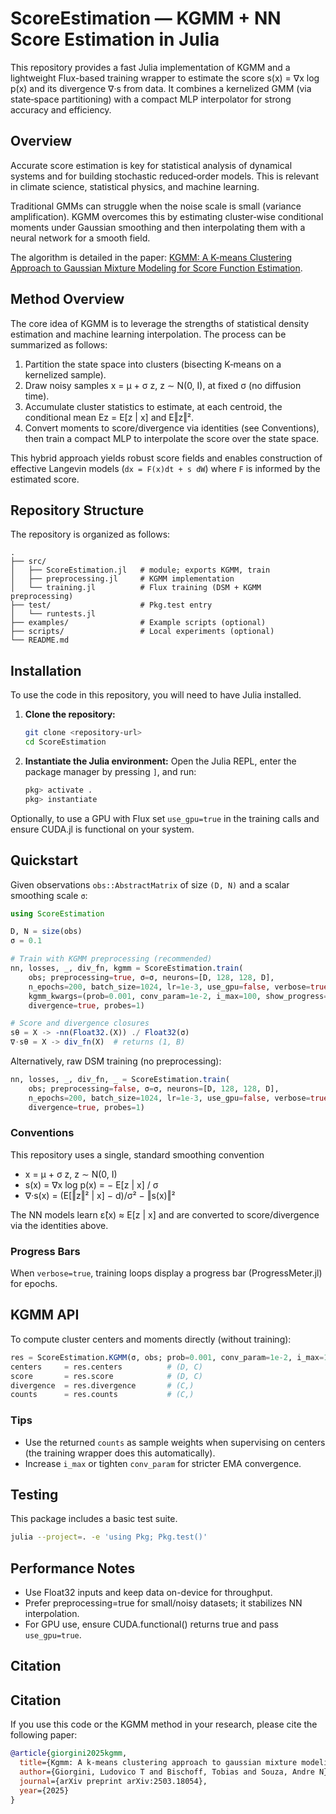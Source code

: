 # ScoreEstimation — KGMM + NN Score Estimation in Julia

This repository provides a fast Julia implementation of KGMM and a lightweight Flux-based training wrapper to estimate the score s(x) = ∇x log p(x) and its divergence ∇·s from data. It combines a kernelized GMM (via state‑space partitioning) with a compact MLP interpolator for strong accuracy and efficiency.

## Overview

Accurate score estimation is key for statistical analysis of dynamical systems and for building stochastic reduced‑order models. This is relevant in climate science, statistical physics, and machine learning.

Traditional GMMs can struggle when the noise scale is small (variance amplification). KGMM overcomes this by estimating cluster‑wise conditional moments under Gaussian smoothing and then interpolating them with a neural network for a smooth field.

The algorithm is detailed in the paper: [KGMM: A K-means Clustering Approach to Gaussian Mixture Modeling for Score Function Estimation](https://arxiv.org/abs/2503.18054).

## Method Overview

The core idea of KGMM is to leverage the strengths of statistical density estimation and machine learning interpolation. The process can be summarized as follows:

1.  Partition the state space into clusters (bisecting K‑means on a kernelized sample).
2.  Draw noisy samples x = μ + σ z, z ∼ N(0, I), at fixed σ (no diffusion time).
3.  Accumulate cluster statistics to estimate, at each centroid, the conditional mean Ez = E[z | x] and E‖z‖².
4.  Convert moments to score/divergence via identities (see Conventions), then train a compact MLP to interpolate the score over the state space.

This hybrid approach yields robust score fields and enables construction of effective Langevin models (`dx = F(x)dt + s dW`) where `F` is informed by the estimated score.

## Repository Structure

The repository is organized as follows:

```
.
├── src/
│   ├── ScoreEstimation.jl   # module; exports KGMM, train
│   ├── preprocessing.jl     # KGMM implementation
│   └── training.jl          # Flux training (DSM + KGMM preprocessing)
├── test/                    # Pkg.test entry
│   └── runtests.jl
├── examples/                # Example scripts (optional)
├── scripts/                 # Local experiments (optional)
└── README.md
```

## Installation

To use the code in this repository, you will need to have Julia installed.

1.  **Clone the repository:**
    ```bash
    git clone <repository-url>
    cd ScoreEstimation
    ```

2.  **Instantiate the Julia environment:**
    Open the Julia REPL, enter the package manager by pressing `]`, and run:
    ```julia
    pkg> activate .
    pkg> instantiate
    ```

Optionally, to use a GPU with Flux set `use_gpu=true` in the training calls and ensure CUDA.jl is functional on your system.

## Quickstart

Given observations `obs::AbstractMatrix` of size `(D, N)` and a scalar smoothing scale `σ`:

```julia
using ScoreEstimation

D, N = size(obs)
σ = 0.1

# Train with KGMM preprocessing (recommended)
nn, losses, _, div_fn, kgmm = ScoreEstimation.train(
    obs; preprocessing=true, σ=σ, neurons=[D, 128, 128, D],
    n_epochs=200, batch_size=1024, lr=1e-3, use_gpu=false, verbose=true,
    kgmm_kwargs=(prob=0.001, conv_param=1e-2, i_max=100, show_progress=false),
    divergence=true, probes=1)

# Score and divergence closures
sθ = X -> -nn(Float32.(X)) ./ Float32(σ)
∇·sθ = X -> div_fn(X)  # returns (1, B)
```

Alternatively, raw DSM training (no preprocessing):

```julia
nn, losses, _, div_fn, _ = ScoreEstimation.train(
    obs; preprocessing=false, σ=σ, neurons=[D, 128, 128, D],
    n_epochs=200, batch_size=1024, lr=1e-3, use_gpu=false, verbose=true,
    divergence=true, probes=1)
```

### Conventions

This repository uses a single, standard smoothing convention

- x = μ + σ z, z ∼ N(0, I)
- s(x) = ∇x log p(x) = − E[z | x] / σ
- ∇·s(x) = (E[‖z‖² | x] − d)/σ² − ‖s(x)‖²

The NN models learn ε̂(x) ≈ E[z | x] and are converted to score/divergence via the identities above.

### Progress Bars

When `verbose=true`, training loops display a progress bar (ProgressMeter.jl) for epochs.

## KGMM API

To compute cluster centers and moments directly (without training):

```julia
res = ScoreEstimation.KGMM(σ, obs; prob=0.001, conv_param=1e-2, i_max=100, show_progress=false)
centers     = res.centers          # (D, C)
score       = res.score            # (D, C)
divergence  = res.divergence       # (C,)
counts      = res.counts           # (C,)
```

### Tips
- Use the returned `counts` as sample weights when supervising on centers (the training wrapper does this automatically).
- Increase `i_max` or tighten `conv_param` for stricter EMA convergence.

## Testing

This package includes a basic test suite.

```bash
julia --project=. -e 'using Pkg; Pkg.test()'
```

## Performance Notes

- Use Float32 inputs and keep data on-device for throughput.
- Prefer preprocessing=true for small/noisy datasets; it stabilizes NN interpolation.
- For GPU use, ensure CUDA.functional() returns true and pass `use_gpu=true`.

## Citation

## Citation

If you use this code or the KGMM method in your research, please cite the following paper:

```bibtex
@article{giorgini2025kgmm,
  title={Kgmm: A k-means clustering approach to gaussian mixture modeling for score function estimation},
  author={Giorgini, Ludovico T and Bischoff, Tobias and Souza, Andre N},
  journal={arXiv preprint arXiv:2503.18054},
  year={2025}
}
```
